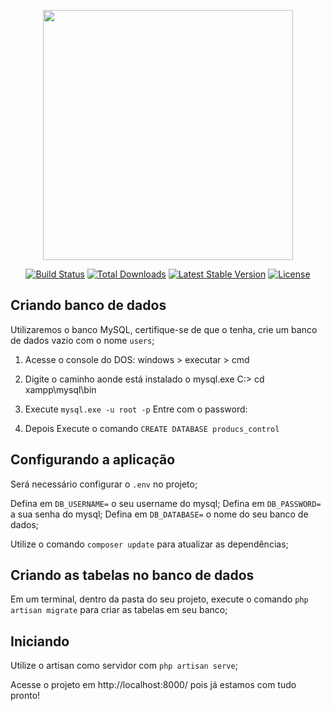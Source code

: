 <p align="center"><a href="https://laravel.com" target="_blank"><img src="https://raw.githubusercontent.com/laravel/art/master/logo-lockup/5%20SVG/2%20CMYK/1%20Full%20Color/laravel-logolockup-cmyk-red.svg" width="400"></a></p>

<p align="center">
<a href="https://travis-ci.org/laravel/framework"><img src="https://travis-ci.org/laravel/framework.svg" alt="Build Status"></a>
<a href="https://packagist.org/packages/laravel/framework"><img src="https://img.shields.io/packagist/dt/laravel/framework" alt="Total Downloads"></a>
<a href="https://packagist.org/packages/laravel/framework"><img src="https://img.shields.io/packagist/v/laravel/framework" alt="Latest Stable Version"></a>
<a href="https://packagist.org/packages/laravel/framework"><img src="https://img.shields.io/packagist/l/laravel/framework" alt="License"></a>
</p>

##

## Criando banco de dados

Utilizaremos o banco MySQL, certifique-se de que o tenha, crie um banco de dados vazio com o nome `users`;

1. Acesse o console do DOS:
   windows > executar > cmd

2. Digite o caminho aonde está instalado o mysql.exe
   C:\> cd xampp\mysql\bin

3. Execute `mysql.exe -u root -p`
   Entre com o password:

4. Depois Execute o comando `CREATE DATABASE producs_control`

##

## Configurando a aplicação

Será necessário configurar o `.env` no projeto;

Defina em `DB_USERNAME=` o seu username do mysql;
Defina em `DB_PASSWORD=` a sua senha do mysql;
Defina em `DB_DATABASE=` o nome do seu banco de dados;

Utilize o comando `composer update` para atualizar as dependências;

##

## Criando as tabelas no banco de dados

Em um terminal, dentro da pasta do seu projeto, execute o comando `php artisan migrate` para criar as tabelas em seu banco;

##

## Iniciando

Utilize o artisan como servidor com `php artisan serve`;

Acesse o projeto em http://localhost:8000/ pois já estamos com tudo pronto!
